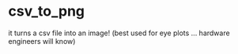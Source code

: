 # csv_to_png
it turns a csv file into an image! (best used for eye plots ... hardware engineers will know)

